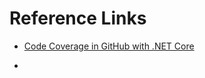 # Reference Links

* [Code Coverage in GitHub with .NET Core](https://samlearnsazure.blog/2021/01/05/code-coverage-in-github-with-net-core/)

* 
